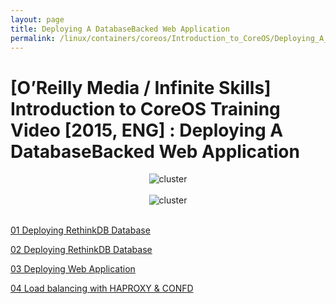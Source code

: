 ```yaml
---
layout: page
title: Deploying A DatabaseBacked Web Application
permalink: /linux/containers/coreos/Introduction_to_CoreOS/Deploying_A_DatabaseBacked_Web_Application/Deploying_A_DatabaseBacked_Web_Application/
---
```



# [O’Reilly Media / Infinite Skills] Introduction to CoreOS Training Video [2015, ENG] : Deploying A DatabaseBacked Web Application


<div align="center">
    <img src="//files.sysadm.ru/img/linux/containers/coreos/app3.png" border="0" alt="cluster">
</div>

<br/>

<div align="center">
    <img src="//files.sysadm.ru/img/linux/containers/coreos/app4.png" border="0" alt="cluster">
</div>

<br/>



[01 Deploying RethinkDB Database](/linux/containers/coreos/Introduction_to_CoreOS/Deploying_A_DatabaseBacked_Web_Application/Deploying_RethinkDB_Database/)  


[02 Deploying RethinkDB Database](/linux/containers/coreos/Introduction_to_CoreOS/Deploying_A_DatabaseBacked_Web_Application/Deploying_RethinkDB_Database/)


[03 Deploying Web Application](/linux/containers/coreos/Introduction_to_CoreOS/Deploying_A_DatabaseBacked_Web_Application/Deploying_Web_Application/)  


[04 Load balancing with HAPROXY & CONFD](/linux/containers/coreos/Introduction_to_CoreOS/Deploying_A_DatabaseBacked_Web_Application/Deploying_RethinkDB_Database/)
